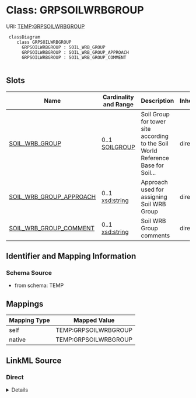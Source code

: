 # Class: GRPSOILWRBGROUP



URI: [TEMP:GRPSOILWRBGROUP](https://example.org/TEMP/GRPSOILWRBGROUP)


```mermaid
 classDiagram
    class GRPSOILWRBGROUP
      GRPSOILWRBGROUP : SOIL_WRB_GROUP
      GRPSOILWRBGROUP : SOIL_WRB_GROUP_APPROACH
      GRPSOILWRBGROUP : SOIL_WRB_GROUP_COMMENT
      
```



<!-- no inheritance hierarchy -->


## Slots

| Name | Cardinality and Range | Description | Inheritance |
| ---  | --- | --- | --- |
| [SOIL_WRB_GROUP](SOIL_WRB_GROUP.md) | 0..1 <br/> [SOILGROUP](SOILGROUP.md) | Soil Group for tower site according to the Soil World Reference Base for Soil... | direct |
| [SOIL_WRB_GROUP_APPROACH](SOIL_WRB_GROUP_APPROACH.md) | 0..1 <br/> [xsd:string](xsd:string) | Approach used for assigning Soil WRB Group | direct |
| [SOIL_WRB_GROUP_COMMENT](SOIL_WRB_GROUP_COMMENT.md) | 0..1 <br/> [xsd:string](xsd:string) | Soil WRB Group comments | direct |







## Identifier and Mapping Information







### Schema Source


* from schema: TEMP





## Mappings

| Mapping Type | Mapped Value |
| ---  | ---  |
| self | TEMP:GRPSOILWRBGROUP |
| native | TEMP:GRPSOILWRBGROUP |


## LinkML Source

<!-- TODO: investigate https://stackoverflow.com/questions/37606292/how-to-create-tabbed-code-blocks-in-mkdocs-or-sphinx -->

### Direct

<details>
```yaml
name: GRP_SOIL_WRB_GROUP
from_schema: TEMP
rank: 1000
slots:
- SOIL_WRB_GROUP
- SOIL_WRB_GROUP_APPROACH
- SOIL_WRB_GROUP_COMMENT
slot_usage:
  SOIL_WRB_GROUP:
    name: SOIL_WRB_GROUP
    description: Soil Group for tower site according to the Soil World Reference Base
      for Soil Resources (WRB)
    comments:
    - WRB (previously FAO) is a soil classification system. It describes soils with
      a two-level nomenclature comprising the name of a Soil Group and a modifying
      adjective that serves to identify a soil unit within a Group on the FAO Soil
      Map of the World. For the tower site, specify the Soil Group only from the predefined
      list. Do not report a modifying adjective. WRB_GROUP does not need to be reported
      if SOIL_ORDER is.
    identifier: true
    domain_of:
    - GRP_SOIL_WRB_GROUP
    - GRP_SOIL_WRB_GROUP
  SOIL_WRB_GROUP_APPROACH:
    name: SOIL_WRB_GROUP_APPROACH
    description: Approach used for assigning Soil WRB Group
    domain_of:
    - GRP_SOIL_WRB_GROUP
    - GRP_SOIL_WRB_GROUP
  SOIL_WRB_GROUP_COMMENT:
    name: SOIL_WRB_GROUP_COMMENT
    description: Soil WRB Group comments
    domain_of:
    - GRP_SOIL_WRB_GROUP
    - GRP_SOIL_WRB_GROUP

```
</details>

### Induced

<details>
```yaml
name: GRP_SOIL_WRB_GROUP
from_schema: TEMP
rank: 1000
slot_usage:
  SOIL_WRB_GROUP:
    name: SOIL_WRB_GROUP
    description: Soil Group for tower site according to the Soil World Reference Base
      for Soil Resources (WRB)
    comments:
    - WRB (previously FAO) is a soil classification system. It describes soils with
      a two-level nomenclature comprising the name of a Soil Group and a modifying
      adjective that serves to identify a soil unit within a Group on the FAO Soil
      Map of the World. For the tower site, specify the Soil Group only from the predefined
      list. Do not report a modifying adjective. WRB_GROUP does not need to be reported
      if SOIL_ORDER is.
    identifier: true
    domain_of:
    - GRP_SOIL_WRB_GROUP
    - GRP_SOIL_WRB_GROUP
  SOIL_WRB_GROUP_APPROACH:
    name: SOIL_WRB_GROUP_APPROACH
    description: Approach used for assigning Soil WRB Group
    domain_of:
    - GRP_SOIL_WRB_GROUP
    - GRP_SOIL_WRB_GROUP
  SOIL_WRB_GROUP_COMMENT:
    name: SOIL_WRB_GROUP_COMMENT
    description: Soil WRB Group comments
    domain_of:
    - GRP_SOIL_WRB_GROUP
    - GRP_SOIL_WRB_GROUP
attributes:
  SOIL_WRB_GROUP:
    name: SOIL_WRB_GROUP
    description: Soil Group for tower site according to the Soil World Reference Base
      for Soil Resources (WRB)
    comments:
    - WRB (previously FAO) is a soil classification system. It describes soils with
      a two-level nomenclature comprising the name of a Soil Group and a modifying
      adjective that serves to identify a soil unit within a Group on the FAO Soil
      Map of the World. For the tower site, specify the Soil Group only from the predefined
      list. Do not report a modifying adjective. WRB_GROUP does not need to be reported
      if SOIL_ORDER is.
    from_schema: TEMP
    rank: 1000
    identifier: true
    alias: SOIL_WRB_GROUP
    owner: GRP_SOIL_WRB_GROUP
    domain_of:
    - GRP_SOIL_WRB_GROUP
    - GRP_SOIL_WRB_GROUP
    range: SOIL_GROUP
  SOIL_WRB_GROUP_APPROACH:
    name: SOIL_WRB_GROUP_APPROACH
    description: Approach used for assigning Soil WRB Group
    from_schema: TEMP
    rank: 1000
    alias: SOIL_WRB_GROUP_APPROACH
    owner: GRP_SOIL_WRB_GROUP
    domain_of:
    - GRP_SOIL_WRB_GROUP
    - GRP_SOIL_WRB_GROUP
    range: string
  SOIL_WRB_GROUP_COMMENT:
    name: SOIL_WRB_GROUP_COMMENT
    description: Soil WRB Group comments
    from_schema: TEMP
    rank: 1000
    alias: SOIL_WRB_GROUP_COMMENT
    owner: GRP_SOIL_WRB_GROUP
    domain_of:
    - GRP_SOIL_WRB_GROUP
    - GRP_SOIL_WRB_GROUP
    range: string

```
</details>